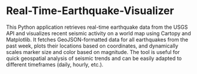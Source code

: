 # Real-Time-Earthquake-Visualizer
 This Python application retrieves real-time earthquake data from the USGS API and visualizes recent seismic activity on a world map using Cartopy and Matplotlib. It fetches GeoJSON-formatted data for all earthquakes from the past week, plots their locations based on coordinates, and dynamically scales marker size and color based on magnitude. The tool is useful for quick geospatial analysis of seismic trends and can be easily adapted to different timeframes (daily, hourly, etc.).
